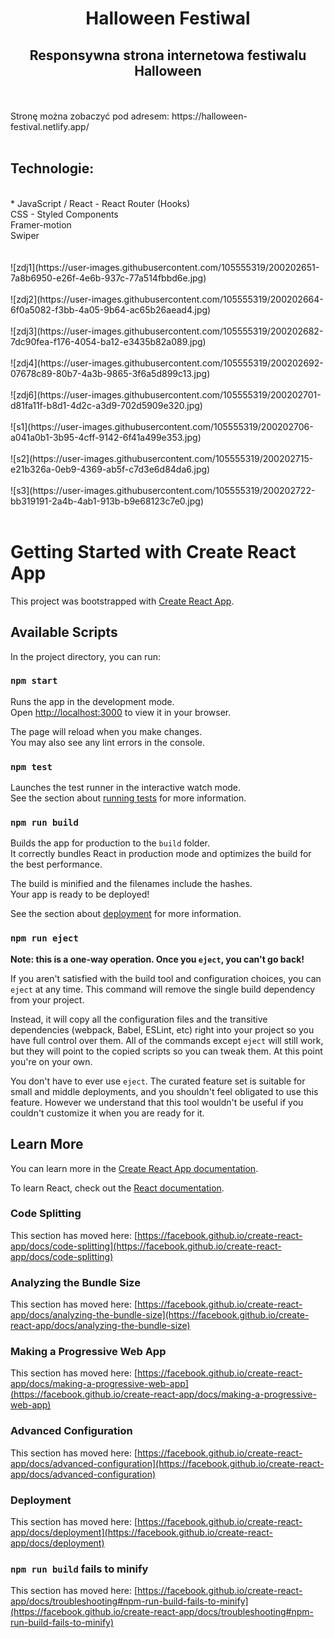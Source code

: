 <h1 align="center"> Halloween Festiwal </h >
<br />
<h2 align="center"> Responsywna strona internetowa festiwalu Halloween  </h2>
<br />
<br />
Stronę można zobaczyć pod adresem: https://halloween-festival.netlify.app/
<br />
<br />
<h2 align="left"> Technologie: </h2>
<br />
* JavaScript / React - React Router (Hooks)
<br />
 CSS - Styled Components
<br />
Framer-motion
<br />
Swiper
<br />
<br />
<br />
![zdj1](https://user-images.githubusercontent.com/105555319/200202651-7a8b6950-e26f-4e6b-937c-77a514fbbd6e.jpg)
<br />
<br />
![zdj2](https://user-images.githubusercontent.com/105555319/200202664-6f0a5082-f3bb-4a05-9b64-ac65b26aead4.jpg)
<br />
<br />
![zdj3](https://user-images.githubusercontent.com/105555319/200202682-7dc90fea-f176-4054-ba12-e3435b82a089.jpg)
<br />
<br />![zdj4](https://user-images.githubusercontent.com/105555319/200202692-07678c89-80b7-4a3b-9865-3f6a5d899c13.jpg)
<br />
<br />
![zdj6](https://user-images.githubusercontent.com/105555319/200202701-d81fa11f-b8d1-4d2c-a3d9-702d5909e320.jpg)
<br />
<br />![s1](https://user-images.githubusercontent.com/105555319/200202706-a041a0b1-3b95-4cff-9142-6f41a499e353.jpg)
<br />
<br />
![s2](https://user-images.githubusercontent.com/105555319/200202715-e21b326a-0eb9-4369-ab5f-c7d3e6d84da6.jpg)
<br />
<br />
![s3](https://user-images.githubusercontent.com/105555319/200202722-bb319191-2a4b-4ab1-913b-b9e68123c7e0.jpg)

<br />
<br />



# Getting Started with Create React App

This project was bootstrapped with [Create React App](https://github.com/facebook/create-react-app).

## Available Scripts

In the project directory, you can run:

### `npm start`

Runs the app in the development mode.\
Open [http://localhost:3000](http://localhost:3000) to view it in your browser.

The page will reload when you make changes.\
You may also see any lint errors in the console.

### `npm test`

Launches the test runner in the interactive watch mode.\
See the section about [running tests](https://facebook.github.io/create-react-app/docs/running-tests) for more information.

### `npm run build`

Builds the app for production to the `build` folder.\
It correctly bundles React in production mode and optimizes the build for the best performance.

The build is minified and the filenames include the hashes.\
Your app is ready to be deployed!

See the section about [deployment](https://facebook.github.io/create-react-app/docs/deployment) for more information.

### `npm run eject`

**Note: this is a one-way operation. Once you `eject`, you can't go back!**

If you aren't satisfied with the build tool and configuration choices, you can `eject` at any time. This command will remove the single build dependency from your project.

Instead, it will copy all the configuration files and the transitive dependencies (webpack, Babel, ESLint, etc) right into your project so you have full control over them. All of the commands except `eject` will still work, but they will point to the copied scripts so you can tweak them. At this point you're on your own.

You don't have to ever use `eject`. The curated feature set is suitable for small and middle deployments, and you shouldn't feel obligated to use this feature. However we understand that this tool wouldn't be useful if you couldn't customize it when you are ready for it.

## Learn More

You can learn more in the [Create React App documentation](https://facebook.github.io/create-react-app/docs/getting-started).

To learn React, check out the [React documentation](https://reactjs.org/).

### Code Splitting

This section has moved here: [https://facebook.github.io/create-react-app/docs/code-splitting](https://facebook.github.io/create-react-app/docs/code-splitting)

### Analyzing the Bundle Size

This section has moved here: [https://facebook.github.io/create-react-app/docs/analyzing-the-bundle-size](https://facebook.github.io/create-react-app/docs/analyzing-the-bundle-size)

### Making a Progressive Web App

This section has moved here: [https://facebook.github.io/create-react-app/docs/making-a-progressive-web-app](https://facebook.github.io/create-react-app/docs/making-a-progressive-web-app)

### Advanced Configuration

This section has moved here: [https://facebook.github.io/create-react-app/docs/advanced-configuration](https://facebook.github.io/create-react-app/docs/advanced-configuration)

### Deployment

This section has moved here: [https://facebook.github.io/create-react-app/docs/deployment](https://facebook.github.io/create-react-app/docs/deployment)

### `npm run build` fails to minify

This section has moved here: [https://facebook.github.io/create-react-app/docs/troubleshooting#npm-run-build-fails-to-minify](https://facebook.github.io/create-react-app/docs/troubleshooting#npm-run-build-fails-to-minify)
